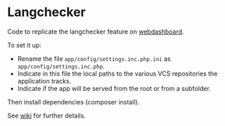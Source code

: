 Langchecker
===========

Code to replicate the langchecker feature on [webdashboard](https://github.com/mozilla-l10n/webdashboard).

To set it up:
* Rename the file ```app/config/settings.inc.php.ini``` as ```app/config/settings.inc.php```.
* Indicate in this file the local paths to the various VCS repositories the application tracks.
* Indicate if the app will be served from the root or from a subfolder.

Then install dependencies (composer install).

See [wiki](https://github.com/mozilla-l10n/langchecker/wiki) for further details.
